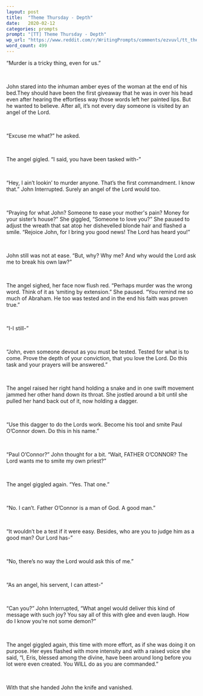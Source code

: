 ```yaml
---
layout: post
title:  "Theme Thursday - Depth"
date:   2020-02-12
categories: prompts
prompt: "[TT] Theme Thursday - Depth"
wp_url: "https://www.reddit.com/r/WritingPrompts/comments/ezvuvl/tt_theme_thursday_depth/fhfv1f6/"
word_count: 499
---
```


“Murder is a tricky thing, even for us.”
<p>&nbsp;</p>
John stared into the inhuman amber eyes of the woman at the end of his bed.They should have been the first giveaway that he was in over his head even after hearing the effortless way those words left her painted lips. But he wanted to believe. After all, it’s not every day someone is visited by an angel of the Lord.
<p>&nbsp;</p>
“Excuse me what?” he asked.
<p>&nbsp;</p>
The angel gigled. “I said, you have been tasked with-”
<p>&nbsp;</p>
“Hey, I ain’t lookin’ to murder anyone. That’s the first commandment. I know that.” John Interrupted. Surely an angel of the Lord would too.
<p>&nbsp;</p>
“Praying for what John? Someone to ease your mother's pain? Money for your sister’s house?” She giggled, “Someone to love you?” She paused to adjust the wreath that sat atop her dishevelled blonde hair and flashed a smile. “Rejoice John, for I bring you good news! The Lord has heard you!”
<p>&nbsp;</p>
John still was not at ease. “But, why? Why me? And why would the Lord ask me to break his own law?”
<p>&nbsp;</p>
The angel sighed, her face now flush red. “Perhaps murder was the wrong word. Think of it as ‘smiting by extension.” She paused. “You remind me so much of Abraham. He too was tested and in the end his faith was proven true.”
<p>&nbsp;</p>
“I-I still-”
<p>&nbsp;</p>
“John, even someone devout as you must be tested. Tested for what is to come. Prove the depth of your conviction, that you love the Lord. Do this task and your prayers will be answered.”
<p>&nbsp;</p>
The angel raised her right hand holding a snake and in one swift movement jammed her other hand down its throat. She jostled around a bit until she pulled her hand back out of it, now holding a dagger.
<p>&nbsp;</p>
“Use this dagger to do the Lords work. Become his tool and smite Paul O’Connor down. Do this in his name.”
<p>&nbsp;</p>
“Paul O’Connor?” John thought for a bit. “Wait, FATHER O’CONNOR? The Lord wants me to smite my own priest?”
<p>&nbsp;</p>
The angel giggled again. “Yes. That one.”
<p>&nbsp;</p>
“No. I can’t. Father O’Connor is a man of God. A good man.”
<p>&nbsp;</p>
“It wouldn’t be a test if it were easy. Besides, who are you to judge him as a good man? Our Lord has-”
<p>&nbsp;</p>
“No, there’s no way the Lord would ask this of me.”
<p>&nbsp;</p>
“As an angel, his servent, I can attest-”
<p>&nbsp;</p>
“Can you?” John Interrupted, “What angel would deliver this kind of message with such joy? You say all of this with glee and even laugh. How do I know you’re not some demon?”
<p>&nbsp;</p>
The angel giggled again, this time with more effort, as if she was doing it on purpose. Her eyes flashed with more intensity and with a raised voice she said, “I, Eris, blessed among the divine, have been around long before you lot were even created. You WILL do as you are commanded.”
<p>&nbsp;</p>
With that she handed John the knife and vanished.


